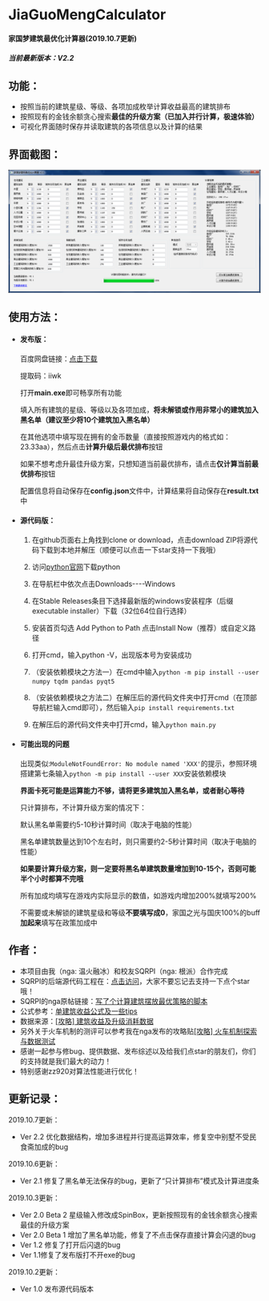 # JiaGuoMengCalculator
#### 家国梦建筑最优化计算器(2019.10.7更新)

##### 当前最新版本：V2.2



## 功能：

- 按照当前的建筑星级、等级、各项加成枚举计算收益最高的建筑排布
- 按照现有的金钱余额贪心搜索**最佳的升级方案（已加入并行计算，极速体验）**
- 可视化界面随时保存并读取建筑的各项信息以及计算的结果



## 界面截图：

![](/screenshot.png)



## 使用方法：

- #### 发布版：

  百度网盘链接：[点击下载](https://pan.baidu.com/s/1hsBmhuGOjK4CQ20-uvwj-g)

  提取码：iiwk

  打开**main.exe**即可畅享所有功能

  填入所有建筑的星级、等级以及各项加成，**将未解锁或作用非常小的建筑加入黑名单（建议至少将10个建筑加入黑名单）**

  在其他选项中填写现在拥有的金币数量（直接按照游戏内的格式如：23.33aa），然后点击**计算升级后最优排布**按钮

  如果不想考虑升最佳升级方案，只想知道当前最优排布，请点击**仅计算当前最优排布**按钮

  配置信息将自动保存在**config.json**文件中，计算结果将自动保存在**result.txt**中

  

- #### 源代码版：
	
	1. 在github页面右上角找到clone or download，点击download ZIP将源代码下载到本地并解压（顺便可以点击一下star支持一下我哦）
	
	2. 访问[python官网](https://www.python.org/downloads/windows/)下载python
	
	3. 在导航栏中依次点击Downloads----Windows
	
	4. 在Stable Releases条目下选择最新版的windows安装程序（后缀executable installer）下载（32位64位自行选择）
	
	5. 安装首页勾选 Add Python to Path 点击Install Now（推荐）或自定义路径

	6. 打开cmd，输入python -V，出现版本号为安装成功
	
	7. （安装依赖模块之方法一）在cmd中输入`python -m pip install --user numpy tqdm pandas pyqt5`
	
	8. （安装依赖模块之方法二）在解压后的源代码文件夹中打开cmd（在顶部导航栏输入cmd即可），然后输入`pip install requirements.txt`
	
	9. 在解压后的源代码文件夹中打开cmd，输入`python main.py`
	
	   
	
- #### 可能出现的问题

  出现类似:`ModuleNotFoundError: No module named 'XXX'`的提示，参照环境搭建第七条输入`python -m pip install --user XXX`安装依赖模块

  **界面卡死可能是运算能力不够，请将更多建筑加入黑名单，或者耐心等待**

  只计算排布，不计算升级方案的情况下：

  默认黑名单需要约5-10秒计算时间（取决于电脑的性能）

  黑名单建筑数量达到10个左右时，则只需要约2-5秒计算时间（取决于电脑的性能）

  **如果要计算升级方案，则一定要将黑名单建筑数量增加到10-15个，否则可能半个小时都算不完哦**

  所有加成均填写在游戏内实际显示的数值，如游戏内增加200%就填写200%
  
  不需要或未解锁的建筑星级和等级**不要填写成0**，家国之光与国庆100%的buff**加起来**填写在政策加成中
  
  

## 作者：

- 本项目由我（nga: 温火融冰）和校友SQRPI（nga: 根派）合作完成
- SQRPI的后端源代码工程在：[点击访问](https://github.com/SQRPI/JiaGuoMeng)，大家不要忘记去支持一下点个star哦！
- SQRPI的nga原帖链接：[写了个计算建筑摆放最优策略的脚本](https://bbs.nga.cn/read.php?tid=18677204)
- 公式参考：[单建筑收益公式及一些tips](https://bbs.nga.cn/read.php?tid=18675554)
- 数据来源：[[攻略] 建筑收益及升级消耗数据](https://nga.178.com/read.php?tid=18741305)
- 另外关于火车机制的测评可以参考我在nga发布的攻略贴[[攻略] 火车机制探索与数据测试](https://nga.178.com/read.php?tid=18729321)
- 感谢一起参与修bug、提供数据、发布综述以及给我们点star的朋友们，你们的支持就是我们最大的动力！
- 特别感谢zz920对算法性能进行优化！



## 更新记录：

2019.10.7更新：

- Ver 2.2 优化数据结构，增加多进程并行提高运算效率，修复空中别墅不受民食斋加成的bug

2019.10.6更新：

- Ver 2.1 修复了黑名单无法保存的bug，更新了“只计算排布”模式及计算进度条

2019.10.3更新：

- Ver 2.0 Beta 2 星级输入修改成SpinBox，更新按照现有的金钱余额贪心搜索最佳的升级方案
- Ver 2.0 Beta 1 增加了黑名单功能，修复了不点击保存直接计算会闪退的bug
- Ver 1.2 修复了打开后闪退的bug
- Ver 1.1修复了发布版打不开exe的bug

2019.10.2更新：

- Ver 1.0 发布源代码版本
